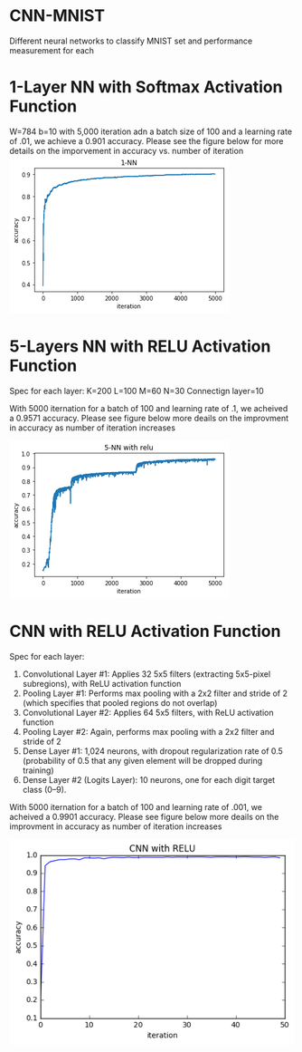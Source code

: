 # CNN-MNIST
Different neural networks to classify MNIST set and performance measurement for each

# 1-Layer NN with Softmax Activation Function
W=784
b=10
with 5,000 iteration adn a batch size of 100 and a learning rate of .01, we achieve a 0.901 accuracy. Please see the figure below for more details on the imporvement in accuracy vs. number of iteration
![alt text](https://github.com/qatshana/CNN-MNIST/blob/master/accuracy-vs-iteration-1-layer.png)

# 5-Layers NN with RELU Activation Function
Spec for each layer:
K=200 
L=100
M=60
N=30
Connectign layer=10

With 5000 iternation for a batch of 100 and learning rate of .1, we acheived a 0.9571 accuracy. Please see figure below more deails on the improvment in accuracy as number of iteration increases

![alt text](https://github.com/qatshana/CNN-MNIST/blob/master/CNN-5-layer%20performance.png)

# CNN with RELU Activation Function
Spec for each layer:

1) Convolutional Layer #1: Applies 32 5x5 filters (extracting 5x5-pixel subregions), with ReLU activation function
2) Pooling Layer #1: Performs max pooling with a 2x2 filter and stride of 2 (which specifies that pooled regions do not overlap)
3) Convolutional Layer #2: Applies 64 5x5 filters, with ReLU activation function
4) Pooling Layer #2: Again, performs max pooling with a 2x2 filter and stride of 2
5) Dense Layer #1: 1,024 neurons, with dropout regularization rate of 0.5 (probability of 0.5 that any given element will be dropped during training)
6) Dense Layer #2 (Logits Layer): 10 neurons, one for each digit target class (0–9).

With 5000 iternation for a batch of 100 and learning rate of .001, we acheived a 0.9901 accuracy. Please see figure below more deails on the improvment in accuracy as number of iteration increases

![alt text](https://github.com/qatshana/CNN-MNIST/blob/master/CNN-accuracy-vs-iteration.png) 
